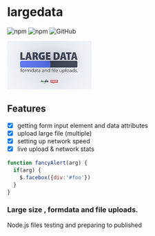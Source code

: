 # largedata 
![npm](https://img.shields.io/npm/v/largedata.svg?style=flat) ![npm](https://img.shields.io/npm/dt/largedata) ![GitHub](https://img.shields.io/github/license/mashape/apistatus.svg)


![logo](https://github.com/Nodeclient/largedata/blob/master/image.png)

## Features
- [x] getting form input element and data attributes
- [x] upload large file (multiple)
- [x] setting up network speed
- [x] live upload & network stats

```javascript
function fancyAlert(arg) {
  if(arg) {
    $.facebox({div:'#foo'})
  }
}
```

### Large size , formdata and file uploads.
Node.js files testing and preparing to published

